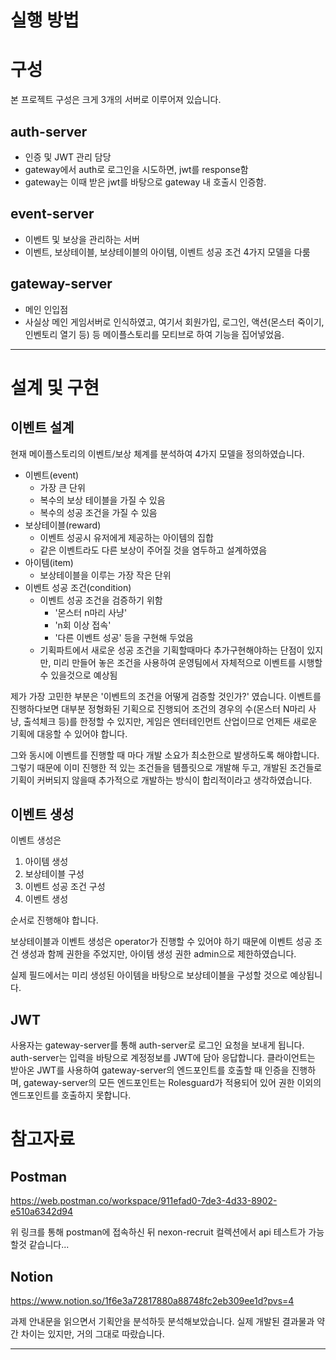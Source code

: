 
# 실행 방법




# 구성
본 프로젝트 구성은 크게 3개의 서버로 이루어져 있습니다.
## auth-server
- 인증 및 JWT 관리 담당
- gateway에서 auth로 로그인을 시도하면, jwt를 response함
- gateway는 이때 받은 jwt를 바탕으로 gateway 내 호출시 인증함.
## event-server
- 이벤트 및 보상을 관리하는 서버
- 이벤트, 보상테이블, 보상테이블의 아이템, 이벤트 성공 조건 4가지 모델을 다룸
## gateway-server
- 메인 인입점
- 사실상 메인 게임서버로 인식하였고, 여기서 회원가입, 로그인, 액션(몬스터 죽이기, 인벤토리 열기 등) 등 메이플스토리를 모티브로 하여 기능을 집어넣었음.
---
# 설계 및 구현
## 이벤트 설계
현재 메이플스토리의 이벤트/보상 체계를 분석하여 4가지 모델을 정의하였습니다.
- 이벤트(event)
  - 가장 큰 단위
  - 복수의 보상 테이블을 가질 수 있음
  - 복수의 성공 조건을 가질 수 있음
- 보상테이블(reward)
  - 이벤트 성공시 유저에게 제공하는 아이템의 집합
  - 같은 이벤트라도 다른 보상이 주어질 것을 염두하고 설계하였음
- 아이템(item)
  - 보상테이블을 이루는 가장 작은 단위
- 이벤트 성공 조건(condition)
  - 이벤트 성공 조건을 검증하기 위함
    - '몬스터 n마리 사냥'
    - 'n회 이상 접속'
    - '다른 이벤트 성공' 등을 구현해 두었음
  - 기획파트에서 새로운 성공 조건을 기획할때마다 추가구현해야하는 단점이 있지만, 미리 만들어 놓은 조건을 사용하여 운영팀에서 자체적으로 이벤트를 시행할 수 있을것으로 예상됨

제가 가장 고민한 부분은 '이벤트의 조건을 어떻게 검증할 것인가?' 였습니다.
이벤트를 진행하다보면 대부분 정형화된 기획으로 진행되어 조건의 경우의 수(몬스터 N마리 사냥, 출석체크 등)를 한정할 수 있지만, 게임은 엔터테인먼트 산업이므로 언제든 새로운 기획에 대응할 수 있어야 합니다.

그와 동시에 이벤트를 진행할 때 마다 개발 소요가 최소한으로 발생하도록 해야합니다.
그렇기 때문에 이미 진행한 적 있는 조건들을 템플릿으로 개발해 두고, 개발된 조건들로 기획이 커버되지 않을때 추가적으로 개발하는 방식이 합리적이라고 생각하였습니다.

## 이벤트 생성

이벤트 생성은
  1. 아이템 생성
  2. 보상테이블 구성
  3. 이벤트 성공 조건 구성
  4. 이벤트 생성

순서로 진행해야 합니다.

보상테이블과 이벤트 생성은 operator가 진행할 수 있어야 하기 때문에 이벤트 성공 조건 생성과 함께 권한을 주었지만, 아이템 생성 권한 admin으로 제한하였습니다.

실제 필드에서는 미리 생성된 아이템을 바탕으로 보상테이블을 구성할 것으로 예상됩니다.

## JWT
사용자는 gateway-server를 통해 auth-server로 로그인 요청을 보내게 됩니다.
auth-server는 입력을 바탕으로 계정정보를 JWT에 담아 응답합니다.
클라이언트는 받아온 JWT를 사용하여 gateway-server의 엔드포인트를 호출할 때 인증을 진행하며, gateway-server의 모든 엔드포인트는 Rolesguard가 적용되어 있어 권한 이외의 엔드포인트를 호출하지 못합니다.


# 참고자료
## Postman
https://web.postman.co/workspace/911efad0-7de3-4d33-8902-e510a6342d94

위 링크를 통해 postman에 접속하신 뒤 nexon-recruit 컬렉션에서 api 테스트가 가능할것 같습니다...

## Notion
https://www.notion.so/1f6e3a72817880a88748fc2eb309ee1d?pvs=4

과제 안내문을 읽으면서 기획안을 분석하듯 분석해보았습니다. 실제 개발된 결과물과 약간 차이는 있지만, 거의 그대로 따랐습니다.

---